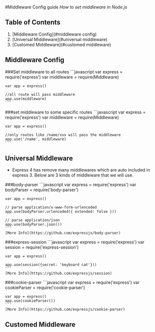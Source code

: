 #Middleware Config guide
*How to set middleware in Node.js*


## Table of Contents
  1. [Middleware Config](#middleware config)
  2. [Universal Middleware](#universal middleware)
  3. [Customed Middleware](#customed middleware)

## Middleware Config
  ###Set middleware to all routes
    ```javascript
    var express = require('express')
    var middleware = require(Middleware)

    var app = express()
    
    //all route will pass middleware
    app.use(middleware)
    ```  
  ###set middleware to some specific routes
    ```javascript
    var express = require('express')
    var middleware = require(Middleware)    
    
    var app = express()
    
    //only routes like /name/xxx will pass the middleware
    app.use('/name', middleware)
    ```

## Universal Middleware
  + Express 4 has remove many middlewares which are auto included in express 3. Below are 3 kinds of middleware that we will use.

  ###body-parser
    ```javascript
    var express = require('express')
    var bodyParser = require('body-parser')

    var app = express()

    // parse application/x-www-form-urlencoded
    app.use(bodyParser.urlencoded({ extended: false }))

    // parse application/json
    app.use(bodyParser.json())
    ```
    [More Info](https://github.com/expressjs/body-parser)
  
  ###express-session
    ```javascript
    var express = require('express')
    var session = require('express-session')

    var app = express()

    app.use(session({secret: 'keyboard cat'}))
    ```
    [More Info](https://github.com/expressjs/session)
  
  ###cookie-parser
    ```javascript
    var express = require('express')
    var cookieParser = require('cookie-parser')

    var app = express()
    app.use(cookieParser())
    ```
    [More Info](https://github.com/expressjs/cookie-parser)

## Customed Middleware


